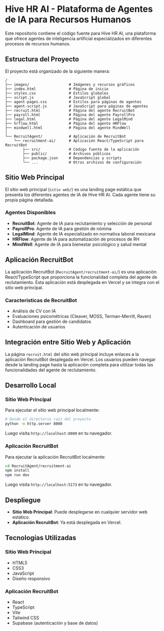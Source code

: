 # Hive HR AI - Plataforma de Agentes de IA para Recursos Humanos

Este repositorio contiene el código fuente para Hive HR AI, una plataforma que ofrece agentes de inteligencia artificial especializados en diferentes procesos de recursos humanos.

## Estructura del Proyecto

El proyecto está organizado de la siguiente manera:

```
/
├── images/                  # Imágenes y recursos gráficos
├── index.html               # Página de inicio
├── styles.css               # Estilos globales
├── script.js                # JavaScript global
├── agent-pages.css          # Estilos para páginas de agentes
├── agent-script.js          # JavaScript para páginas de agentes
├── recruit.html             # Página del agente RecruitBot
├── payroll.html             # Página del agente PayrollPro
├── legal.html               # Página del agente LegalMind
├── hrflow.html              # Página del agente HRFlow
├── mindwell.html            # Página del agente MindWell
│
└── RecruitAgent/            # Aplicación de RecruitBot
    └── recruitment-ai/      # Aplicación React/TypeScript para RecruitBot
        ├── src/             # Código fuente de la aplicación
        ├── public/          # Archivos públicos
        ├── package.json     # Dependencias y scripts
        └── ...              # Otros archivos de configuración
```

## Sitio Web Principal

El sitio web principal (`sitio web/`) es una landing page estática que presenta los diferentes agentes de IA de Hive HR AI. Cada agente tiene su propia página detallada.

### Agentes Disponibles

- **RecruitBot**: Agente de IA para reclutamiento y selección de personal
- **PayrollPro**: Agente de IA para gestión de nómina
- **LegalMind**: Agente de IA especializado en normativa laboral mexicana
- **HRFlow**: Agente de IA para automatización de procesos de RH
- **MindWell**: Agente de IA para bienestar psicológico y salud mental

## Aplicación RecruitBot

La aplicación RecruitBot (`RecruitAgent/recruitment-ai/`) es una aplicación React/TypeScript que proporciona la funcionalidad completa del agente de reclutamiento. Esta aplicación está desplegada en Vercel y se integra con el sitio web principal.

### Características de RecruitBot

- Análisis de CV con IA
- Evaluaciones psicométricas (Cleaver, MOSS, Terman-Merrill, Raven)
- Dashboard para gestión de candidatos
- Autenticación de usuarios

## Integración entre Sitio Web y Aplicación

La página `recruit.html` del sitio web principal incluye enlaces a la aplicación RecruitBot desplegada en Vercel. Los usuarios pueden navegar desde la landing page hasta la aplicación completa para utilizar todas las funcionalidades del agente de reclutamiento.

## Desarrollo Local

### Sitio Web Principal

Para ejecutar el sitio web principal localmente:

```bash
# Desde el directorio raíz del proyecto
python -m http.server 8000
```

Luego visita `http://localhost:8000` en tu navegador.

### Aplicación RecruitBot

Para ejecutar la aplicación RecruitBot localmente:

```bash
cd RecruitAgent/recruitment-ai
npm install
npm run dev
```

Luego visita `http://localhost:5173` en tu navegador.

## Despliegue

- **Sitio Web Principal**: Puede desplegarse en cualquier servidor web estático.
- **Aplicación RecruitBot**: Ya está desplegada en Vercel.

## Tecnologías Utilizadas

### Sitio Web Principal
- HTML5
- CSS3
- JavaScript
- Diseño responsivo

### Aplicación RecruitBot
- React
- TypeScript
- Vite
- Tailwind CSS
- Supabase (autenticación y base de datos)
